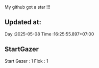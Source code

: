 My github got a star !!!
## Updated at:
  Day  :2025-05-08
Time :16:25:55.897+07:00
## StartGazer
Start Gazer : 1
Flok : 1
